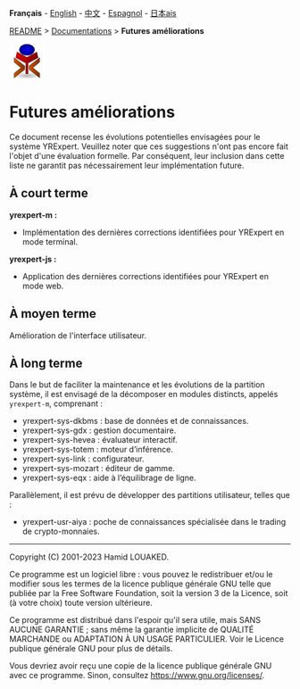 **Français** - [English](../en/README.md) - [中文](../zh/README.md) - [Espagnol](../sp/README.md) - [日本ais](../ja/README.md)

[README](./README.md) > [Documentations](./accueil.md) > **Futures améliorations**

![yrexpert_logo.png](./yrexpert_logo.png)

# Futures améliorations

Ce document recense les évolutions potentielles envisagées pour le système YRExpert. Veuillez noter que ces suggestions n'ont pas encore fait l'objet d'une évaluation formelle. Par conséquent, leur inclusion dans cette liste ne garantit pas nécessairement leur implémentation future.

## À court terme

**yrexpert-m :**
- Implémentation des dernières corrections identifiées pour YRExpert en mode terminal.

**yrexpert-js :**
- Application des dernières corrections identifiées pour YRExpert en mode web.

## À moyen terme

Amélioration de l'interface utilisateur.

## À long terme

Dans le but de faciliter la maintenance et les évolutions de la partition système, il est envisagé de la décomposer en modules distincts, appelés `yrexpert-m`, comprenant :
* yrexpert-sys-dkbms : base de données et de connaissances.
* yrexpert-sys-gdx : gestion documentaire.
* yrexpert-sys-hevea : évaluateur interactif.
* yrexpert-sys-totem : moteur d’inférence.
* yrexpert-sys-link : configurateur.
* yrexpert-sys-mozart : éditeur de gamme.
* yrexpert-sys-eqx : aide à l’équilibrage de ligne.

Parallèlement, il est prévu de développer des partitions utilisateur, telles que :
* yrexpert-usr-aiya : poche de connaissances spécialisée dans le trading de crypto-monnaies.

---

Copyright (C) 2001-2023 Hamid LOUAKED.

Ce programme est un logiciel libre : vous pouvez le redistribuer et/ou le modifier sous les termes de la licence publique générale GNU telle que publiée par la Free Software Foundation, soit la version 3 de la Licence, soit (à votre choix) toute version ultérieure.

Ce programme est distribué dans l'espoir qu'il sera utile, mais SANS AUCUNE GARANTIE ; sans même la garantie implicite de QUALITÉ MARCHANDE ou ADAPTATION À UN USAGE PARTICULIER. Voir le Licence publique générale GNU pour plus de détails.

Vous devriez avoir reçu une copie de la licence publique générale GNU avec ce programme. Sinon, consultez <https://www.gnu.org/licenses/>.
